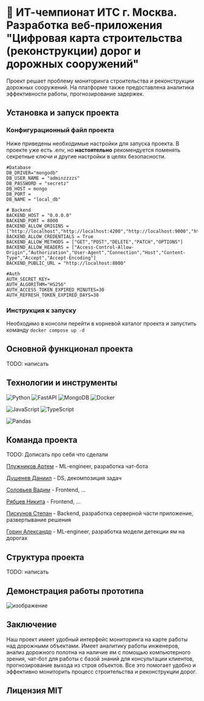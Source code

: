 # 🏅 ИТ-чемпионат ИТС г. Москва. Разработка веб-приложения "Цифровая карта строительства (реконструкции) дорог и дорожных сооружений"

Проект решает проблему мониторинга строительства и реконструкции дорожных сооружений. На платформе
также предоставлена аналитика эффективности работы, прогнозирование задержек.

## Установка и запуск проекта
### Конфигурационный файл проекта
Ниже приведены необходимые настройки для запуска проекта. В проекте уже есть .env, но **настоятельно** рекомендуется поменять секретные ключи и другие настройки в целях безопасности.
```
#Database
DB_DRIVER="mongodb"
DB_USER_NAME = "adminzzzzs"
DB_PASSWORD = "secretz"
DB_HOST = mongo
DB_PORT =
DB_NAME = "local_db"

# Backend
BACKEND_HOST = "0.0.0.0"
BACKEND_PORT = 8000
BACKEND_ALLOW_ORIGINS = ["http://localhost","http://localhost:4200","http://localhost:9000","http://127.0.0.1:9000","https://localhost","https://localhost:4200","https://localhost:3000"]
BACKEND_ALLOW_CREDENTIALS = True
BACKEND_ALLOW_METHODS = ["GET","POST","DELETE","PATCH","OPTIONS"]
BACKEND_ALLOW_HEADERS = ["Access-Control-Allow-Origin","Authorization","User-Agent","Connection","Host","Content-Type","Accept","Accept-Encoding"]
BACKEND_PUBLIC_URL = "http://localhost:8000"

#Auth
AUTH_SECRET_KEY=
AUTH_ALGORITHM="HS256"
AUTH_ACCESS_TOKEN_EXPIRED_MINUTES=30
AUTH_REFRESH_TOKEN_EXPIRED_DAYS=30

```
### Инструкция к запуску
Необходимо в консоли перейти в корневой каталог проекта и запустить команду `docker compose up -d`

## Основной функционал проекта
TODO: написать

## Технологии и инструменты

![Python](https://img.shields.io/badge/Python-FFD43B?style=for-the-badge&logo=python&logoColor=blue)
![FastAPI](https://img.shields.io/badge/fastapi-109989?style=for-the-badge&logo=FASTAPI&logoColor=white)
![MongoDB](https://img.shields.io/badge/MongoDB-4EA94B?style=for-the-badge&logo=mongodb&logoColor=white)
![Docker](https://img.shields.io/badge/Docker-2CA5E0?style=for-the-badge&logo=docker&logoColor=white)

![JavaScript](https://img.shields.io/badge/JavaScript-323330?style=for-the-badge&logo=javascript&logoColor=F7DF1E)
![TypeScript](https://img.shields.io/badge/TypeScript-007ACC?style=for-the-badge&logo=typescript&logoColor=white)

![Pandas](https://img.shields.io/badge/pandas-%23150458.svg?style=for-the-badge&logo=pandas&logoColor=white)

## Команда проекта
TODO: Дописать про себя что сделали

[Плужников Артем](https://github.com/TheTom205) - ML-engineer, разработка чат-бота

[Душенев Даниил](https://github.com/daniil-dushenev) - DS, декомпозиция задач

[Соловьев Вадим](https://github.com/vdmkkk) - Frontend, ...

[Рябцев Никита](https://github.com/nick-bkwp) - Frontend, ...

[Пискунов Степан](https://github.com/ParkieV) - Backend, разработка серверной части приложение, развертывание решения

[Горин Александр](https://github.com/AlexxxGorin) - ML-engineer, разработка модели детекции ям на дорогах

## Структура проекта
TODO: написать


## Демонстрация работы прототипа
![изображение](https://github.com/user-attachments/assets/d6cc5f05-6cda-4b1a-a6c2-b8afe5e4298e)

## Заключение
Наш проект имеет удобный интерфейс мониторинга на карте работы над дорожными объектами. Имеет
аналитику работы инженеров, анализ дорожного полотна на наличие ям с помощью компьютерного зрения,
чат-бот для работы с базой знаний для консультации клиентов, прогнозирование выхода из строя объектов.
Все это помогает удобно и эффективно мониторить процесс строительства и реконструкции дорог.

## Лицензия MIT

